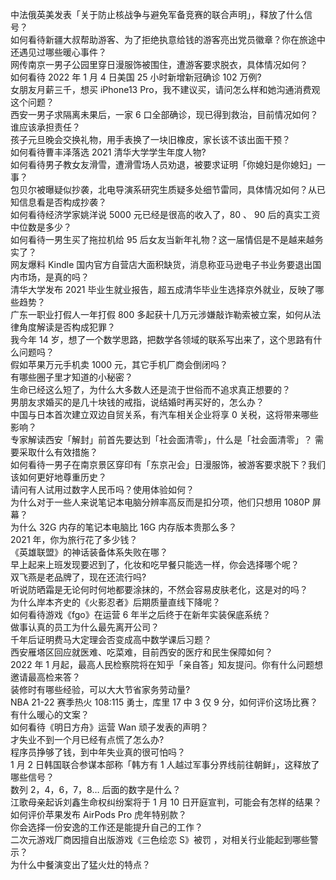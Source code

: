 中法俄英美发表「关于防止核战争与避免军备竞赛的联合声明」，释放了什么信号？  
如何看待新疆大叔帮助游客、为了拒绝执意给钱的游客亮出党员徽章？你在旅途中还遇见过哪些暖心事件？  
网传南京一男子公园里穿日漫服饰被围住，遭游客要求脱衣，具体情况如何？  
如何看待 2022 年 1 月 4 日美国 25 小时新增新冠确诊 102 万例?  
女朋友月薪三千，想买 iPhone13 Pro，我不建议买，请问怎么样和她沟通消费观这个问题？  
西安一男子求隔离未果后，一家 6 口全部确诊，现已得到救治，目前情况如何？谁应该承担责任？  
孩子元旦晚会交换礼物，用手表换了一块旧橡皮，家长该不该出面干预？  
如何看待曹丰泽落选 2021 清华大学学生年度人物?  
如何看待男子教女友滑雪，遭滑雪场人员劝退，被要求证明「你媳妇是你媳妇」一事？  
包贝尔被曝疑似抄袭，北电导演系研究生质疑多处细节雷同，具体情况如何？从已知信息看是否构成抄袭？  
如何看待经济学家姚洋说 5000 元已经是很高的收入了，80 、 90 后的真实工资中位数是多少？  
如何看待一男生买了拖拉机给 95 后女友当新年礼物？这一届情侣是不是越来越务实了？  
网友爆料 Kindle 国内官方自营店大面积缺货，消息称亚马逊电子书业务要退出国内市场，是真的吗？  
清华大学发布 2021 毕业生就业报告，超五成清华毕业生选择京外就业，反映了哪些趋势？  
广东一职业打假人一年打假 800 多起获十几万元涉嫌敲诈勒索被立案，如何从法律角度解读是否构成犯罪？  
我今年 14 岁，想了一个数学思路，把数学各领域的联系写出来了，这个思路有什么问题吗？  
假如苹果万元手机卖 1000 元，其它手机厂商会倒闭吗？  
有哪些圈子里才知道的小秘密？  
生命已经这么短了，为什么大多数人还是流于世俗而不追求真正想要的？  
男朋友求婚买的是几十块钱的戒指，说结婚时再买好的，怎么办？  
中国与日本首次建立双边自贸关系，有汽车相关企业将享 0 关税，这将带来哪些影响？  
专家解读西安「解封」前首先要达到「社会面清零」，什么是「社会面清零」？ 需要采取什么有效措施？  
如何看待一男子在南京景区穿印有「东京卍会」日漫服饰，被游客要求脱下？我们该如何更好地尊重历史？  
请问有人试用过数字人民币吗？使用体验如何？  
为什么对于一些人来说笔记本电脑分辨率高反而是扣分项，他们只想用 1080P 屏幕？  
为什么 32G 内存的笔记本电脑比 16G 内存版本贵那么多？  
2021 年，你为旅行花了多少钱？  
《英雄联盟》的神话装备体系失败在哪？  
早上起来上班发现要迟到了，化妆和吃早餐只能选一样，你会选择哪个呢？  
双飞燕是老品牌了，现在还流行吗?  
听说防晒霜是无论何时何地都要涂抹的，不然会容易皮肤老化，这是对的吗？  
为什么岸本齐史的《火影忍者》后期质量直线下降呢？  
如何看待游戏《fgo》在运营 6 年半之后终于在新年实装保底系统？  
做事认真的员工为什么最先离开公司？  
千年后证明费马大定理会否变成高中数学课后习题？  
西安雁塔区回应就医难、吃菜难，目前西安的医疗和民生保障如何？  
2022 年 1 月起，最高人民检察院将在知乎「亲自答」知友提问。你有什么问题想邀请最高检来答？  
装修时有哪些经验，可以大大节省家务劳动量?  
NBA 21-22 赛季热火 108:115 勇士，库里 17 中 3 仅 9 分，如何评价这场比赛？  
有什么暖心的文案？  
如何看待《明日方舟》运营 Wan 顽子发表的声明？  
才失业不到一个月已经有点慌了怎么办?  
程序员挣够了钱，到中年失业真的很可怕吗？  
1 月 2 日韩国联合参谋本部称「韩方有 1 人越过军事分界线前往朝鲜」，这释放了哪些信号？  
数列 2，4，6，7，8… 后面的数字是什么？  
江歌母亲起诉刘鑫生命权纠纷案将于 1 月 10 日开庭宣判，可能会有怎样的结果？  
如何评价苹果发布 AirPods Pro 虎年特别款？  
你会选择一份安逸的工作还是能提升自己的工作？  
二次元游戏厂商因擅自出版游戏《三色绘恋 S》被罚 ，对相关行业能起到哪些警示？  
为什么中餐演变出了猛火灶的特点？  
